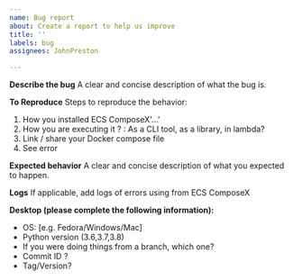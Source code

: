```yaml
---
name: Bug report
about: Create a report to help us improve
title: ''
labels: bug
assignees: JohnPreston

---
```


**Describe the bug**
A clear and concise description of what the bug is.

**To Reproduce**
Steps to reproduce the behavior:
1. How you installed ECS ComposeX'...'
2. How you are executing it ? : As a CLI tool, as a library, in lambda?
3. Link / share your Docker compose file
4. See error

**Expected behavior**
A clear and concise description of what you expected to happen.

**Logs**
If applicable, add logs of errors using from ECS ComposeX

**Desktop (please complete the following information):**
 - OS: [e.g. Fedora/Windows/Mac]
 - Python version (3.6,3.7,3.8)
 - If you were doing things from a branch, which one?
 - Commit ID ?
 - Tag/Version?
